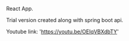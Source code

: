 React App.

Trial version created along with spring boot api.


Youtube link: 'https://youtu.be/OEIqVBXdbTY'
